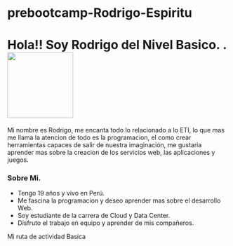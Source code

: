 # prebootcamp-Rodrigo-Espiritu
<h1> Hola!! Soy Rodrigo del Nivel Basico.   .<img src="https://media.tenor.com/EUezFJFLzr0AAAAC/saludos-hola.gif" width="150px"> </h1>

Mi nombre es Rodrigo, me encanta todo lo relacionado a lo ETI, lo que mas me llama la atencion de todo es la programacion, el como crear herramientas capaces de salir de nuestra imaginación, me gustaria aprender mas sobre la creacion de los servicios web, las aplicaciones y juegos.

### Sobre Mi.
- Tengo 19 años y vivo en Perú.
- Me fascina la programacion y deseo aprender mas sobre el desarrollo Web.
- Soy estudiante de la carrera de Cloud y Data Center.
- Disfruto el trabajo en equipo y aprender de mis compañeros.
  
Mi ruta de actividad Basica
